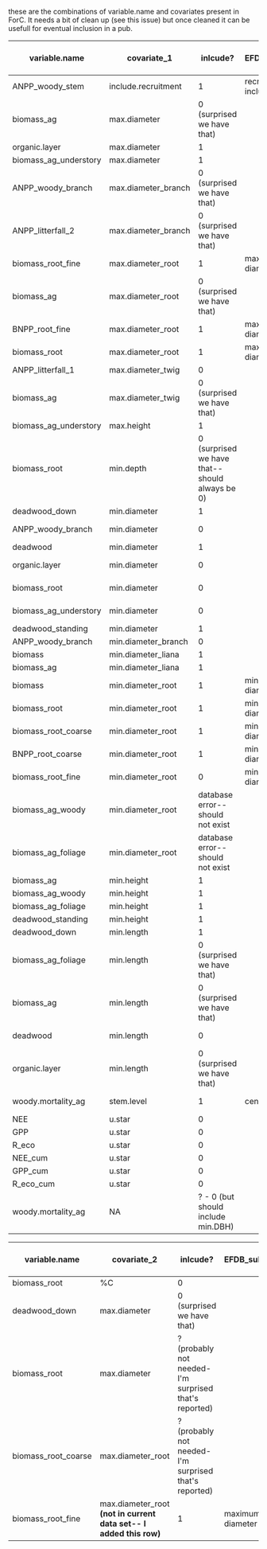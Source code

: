 these are the combinations of variable.name and covariates present in ForC. It needs a bit of clean up (see this issue) but once cleaned it can be usefull for  eventual inclusion in a pub.

variable.name|covariate_1|inlcude?|EFDB_sub_entry|Value to assign when ForC has data|mapped|
--|--|--|--|--|--
ANPP_woody_stem|include.recruitment |1| recruitment included: |1->"true", 0->"false"|1
biomass_ag|max.diameter| 0 (surprised we have that)|||coded to omit
organic.layer|max.diameter| 1|||1
biomass_ag_understory|max.diameter| 1|||1
ANPP_woody_branch|max.diameter_branch| 0 (surprised we have that)|||NA
ANPP_litterfall_2|max.diameter_branch|0 (surprised we have that)|||NA
biomass_root_fine|max.diameter_root|1|maximum root diameter|[max.diameter_root] mm|1
biomass_ag|max.diameter_root|0 (surprised we have that)|||coded to omit
BNPP_root_fine|max.diameter_root|1|maximum root diameter|[max.diameter_root] mm|1
biomass_root|max.diameter_root|1|maximum root diameter|[max.diameter_root] mm|1
ANPP_litterfall_1|max.diameter_twig|0|||NA
biomass_ag|max.diameter_twig|0 (surprised we have that)|||NA
biomass_ag_understory|max.height|1|||1
biomass_root|min.depth|0 (surprised we have that--should always be 0)|||NA
deadwood_down|min.diameter|1|||1
ANPP_woody_branch|min.diameter|0|||coded to omit
deadwood|min.diameter|1|||1
organic.layer|min.diameter|0|||coded to omit
biomass_root|min.diameter|0|||coded to omit
biomass_ag_understory|min.diameter|0|||coded to omit
deadwood_standing|min.diameter|1|||1
ANPP_woody_branch|min.diameter_branch|0|||NA
biomass|min.diameter_liana | 1|||1
biomass_ag|min.diameter_liana |1|||1
biomass|min.diameter_root|1|minimum root diameter|[min.diameter_root] mm
biomass_root|min.diameter_root|1|minimum root diameter|[min.diameter_root] mm
biomass_root_coarse|min.diameter_root|1|minimum root diameter|[min.diameter_root] mm
BNPP_root_coarse|min.diameter_root|1|minimum root diameter|[min.diameter_root] mm
biomass_root_fine|min.diameter_root|0|minimum root diameter|[min.diameter_root] mm
biomass_ag_woody|min.diameter_root| database error-- should not exist
biomass_ag_foliage|min.diameter_root| database error-- should not exist
biomass_ag|min.height|1|||1
biomass_ag_woody|min.height|1|||1
biomass_ag_foliage|min.height|1|||1
deadwood_standing|min.height|1|||1
deadwood_down|min.length|1|||1
biomass_ag_foliage|min.length|0 (surprised we have that)|||coded to omit
biomass_ag|min.length|0 (surprised we have that)|||coded to omit
deadwood|min.length|0|||coded to omit
organic.layer|min.length|0 (surprised we have that)|||coded to omit
woody.mortality_ag|stem.level|1| census level | 1-> "stem (ramet)", 0-> "tree (genet) "|1
NEE|u.star|0|||NA
GPP|u.star|0|||NA
R_eco|u.star|0|||NA
NEE_cum|u.star|0|||NA
GPP_cum|u.star|0|||NA
R_eco_cum|u.star|0|||NA
woody.mortality_ag|NA|? - 0 (but should include min.DBH)|||NA


variable.name|covariate_2|inlcude? | EFDB_sub_entry | Value to assign when ForC has data|mapped
--|--|--|--|--|--
biomass_root|%C|0|||NA
deadwood_down|max.diameter|0 (surprised we have that)|||coded to omit
biomass_root|max.diameter| ? (probably not needed- I'm surprised that's reported)|||coded to omit
biomass_root_coarse|max.diameter_root|  ? (probably not needed- I'm surprised that's reported)|||coded to omit
biomass_root_fine|max.diameter_root **(not in current data set-- I added this row)**|1|maximum root diameter|[max.diameter_root] mm|1
